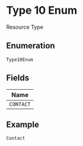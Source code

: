 
# Type 10 Enum

Resource Type

## Enumeration

`Type10Enum`

## Fields

| Name |
|  --- |
| `CONTACT` |

## Example

```
Contact
```

